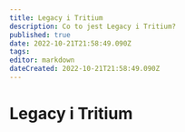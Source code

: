 ```yaml
---
title: Legacy i Tritium
description: Co to jest Legacy i Tritium?
published: true
date: 2022-10-21T21:58:49.090Z
tags: 
editor: markdown
dateCreated: 2022-10-21T21:58:49.090Z
---
```


# Legacy i Tritium